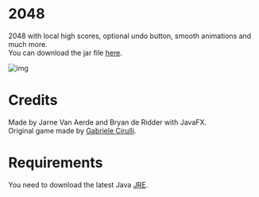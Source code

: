 # 2048
2048 with local high scores, optional undo button, smooth animations and much more.  
You can download the jar file [here](../../releases/download/games/2048.jar).

![img](http://i.imgur.com/5wjOwOx.png)

# Credits
Made by Jarne Van Aerde and Bryan de Ridder with JavaFX.  
Original game made by [Gabriele Cirulli](https://github.com/gabrielecirulli/2048).

# Requirements
You need to download the latest Java [JRE](http://www.oracle.com/technetwork/java/javase/downloads/jre8-downloads-2133155.html).
